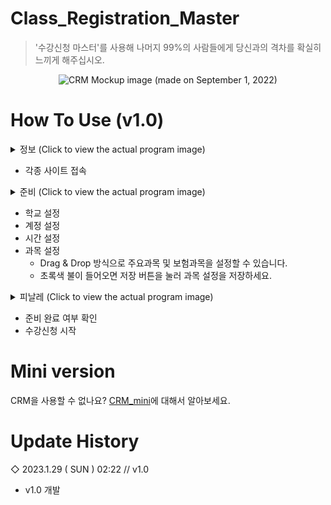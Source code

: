 # Class_Registration_Master
> '수강신청 마스터'를 사용해 나머지 99%의 사람들에게 당신과의 격차를 확실히 느끼게 해주십시오.

<div align="center">

  ![CRM](https://user-images.githubusercontent.com/64591335/187922920-5c3bd3ae-d53b-4188-bc06-90b0a1fd7ff4.png)
  Mockup image (made on September 1, 2022)
</div>

# How To Use (v1.0)
<details>
  <summary>정보 (Click to view the actual program image)</summary>
  
  ![image](https://user-images.githubusercontent.com/64591335/215281062-b0ef9cdb-8c0e-4257-a0c0-ff43d1bcc43f.png)
</details>

- 각종 사이트 접속

<details>
  <summary>준비 (Click to view the actual program image)</summary>
  
  ![image](https://user-images.githubusercontent.com/64591335/215282123-211a487c-6bd2-454e-80fe-7b6a60a2d669.png)
</details>

- 학교 설정
- 계정 설정
- 시간 설정
- 과목 설정
  - Drag & Drop 방식으로 주요과목 및 보험과목을 설정할 수 있습니다.
  - 초록색 불이 들어오면 저장 버튼을 눌러 과목 설정을 저장하세요.

<details>
  <summary>피날레 (Click to view the actual program image)</summary>
  
  ![image](https://user-images.githubusercontent.com/64591335/215282310-3f5faf1e-cb3b-4b2e-b7a8-3e55825adce8.png)
</details>

- 준비 완료 여부 확인
- 수강신청 시작

# Mini version
CRM을 사용할 수 없나요? <a href="https://github.com/Yoon-men/CRM_mini">CRM_mini</a>에 대해서 알아보세요.


# Update History
◇ 2023.1.29 ( SUN ) 02:22 // v1.0
- v1.0 개발
